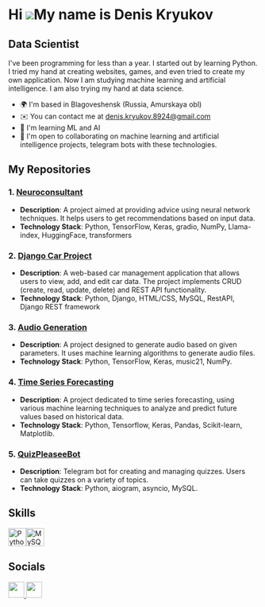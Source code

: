 Hi ![](https://user-images.githubusercontent.com/18350557/176309783-0785949b-9127-417c-8b55-ab5a4333674e.gif)My name is Denis Kryukov
=====================================================================================================================================

Data Scientist
--------------

I've been programming for less than a year. I started out by learning Python. I tried my hand at creating websites, games, and even tried to create my own application. Now I am studying machine learning and artificial intelligence. I am also trying my hand at data science.

* 🌍  I'm based in Blagoveshensk (Russia, Amurskaya obl)
* ✉️  You can contact me at [denis.kryukov.8924@gmail.com](mailto:denis.kryukov.8924@gmail.com)
* 🧠  I'm learning ML and AI
* 🤝  I'm open to collaborating on machine learning and artificial intelligence projects, telegram bots with these technologies.

## My Repositories

### 1. [Neuroconsultant](https://github.com/Davenzy/neuroconsultant)
- **Description**: A project aimed at providing advice using neural network techniques. It helps users to get recommendations based on input data.
- **Technology Stack**: Python, TensorFlow, Keras, gradio, NumPy, Llama-index, HuggingFace, transformers

### 2. [Django Car Project](https://github.com/Davenzy/django_car_project)
- **Description**: A web-based car management application that allows users to view, add, and edit car data. The project implements CRUD (create, read, update, delete) and REST API functionality.
- **Technology Stack**: Python, Django, HTML/CSS, MySQL, RestAPI, Django REST framework

### 3. [Audio Generation](https://github.com/Davenzy/audio_generation)
- **Description**: A project designed to generate audio based on given parameters. It uses machine learning algorithms to generate audio files.
- **Technology Stack**: Python, TensorFlow, Keras, music21, NumPy.

### 4. [Time Series Forecasting](https://github.com/Davenzy/time_series_forecasting)
- **Description**: A project dedicated to time series forecasting, using various machine learning techniques to analyze and predict future values based on historical data.
- **Technology Stack**: Python, Tensorflow, Keras, Pandas, Scikit-learn, Matplotlib.

### 5. [QuizPleaseeBot](https://github.com/Davenzy/QuizPleaseeBot)
- **Description**: Telegram bot for creating and managing quizzes. Users can take quizzes on a variety of topics.
- **Technology Stack**: Python, aiogram, asyncio, MySQL.

## Skills

<p align="left">
<a href="https://www.python.org/" target="_blank" rel="noreferrer"><img src="https://raw.githubusercontent.com/danielcranney/readme-generator/main/public/icons/skills/python-colored.svg" width="36" height="36" alt="Python" /></a><a href="https://www.mysql.com/" target="_blank" rel="noreferrer"><img src="https://raw.githubusercontent.com/danielcranney/readme-generator/main/public/icons/skills/mysql-colored.svg" width="36" height="36" alt="MySQL" /></a>
</p>

## Socials

<p align="left"> <a href="https://discord.com/users/davenzy" target="_blank" rel="noreferrer"> <picture> <source media="(prefers-color-scheme: dark)" srcset="undefined" /> <source media="(prefers-color-scheme: light)" srcset="https://raw.githubusercontent.com/danielcranney/readme-generator/main/public/icons/socials/discord.svg" /> <img src="https://raw.githubusercontent.com/danielcranney/readme-generator/main/public/icons/socials/discord.svg" width="32" height="32" /> </picture> </a> <a href="https://www.github.com/Davenzy" target="_blank" rel="noreferrer"> <picture> <source media="(prefers-color-scheme: dark)" srcset="https://raw.githubusercontent.com/danielcranney/readme-generator/main/public/icons/socials/github-dark.svg" /> <source media="(prefers-color-scheme: light)" srcset="https://raw.githubusercontent.com/danielcranney/readme-generator/main/public/icons/socials/github.svg" /> <img src="https://raw.githubusercontent.com/danielcranney/readme-generator/main/public/icons/socials/github.svg" width="32" height="32" /> </picture> </a></p>
